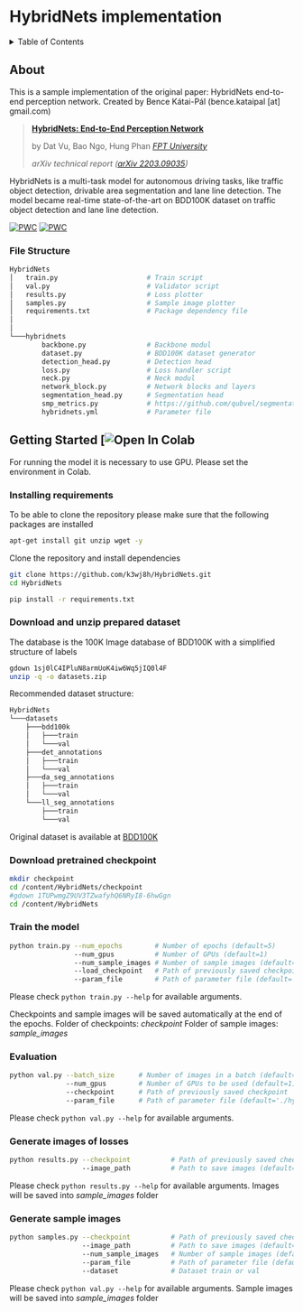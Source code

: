 # HybridNets implementation


<!-- TABLE OF CONTENTS -->
<details>
  <summary>Table of Contents</summary>
  <ol>
    <li>
      <a href="#about">About</a>
      <ul>
        <li><a href="#file-structure">File Structure</a></li>
      </ul>
    </li>
    <li>
      <a href="#getting-started">Getting Started</a>
      <ul>
        <li><a href="#installing-requirements">Installing requirements</a></li>
        <li><a href="#download-and-unzip-prepared-dataset">Download and unzip prepared dataset</a></li>
        <li><a href="#download-pretrained-checkpoint">Download pretrained checkpoint</a></li>
        <li><a href="#download-and-unzip-prepared-dataset">Download and unzip prepared dataset</a></li>
        <li><a href="#train-the-model">Train the model</a></li>
        <li><a href="#evaluation">Evaluation</a></li>
        <li><a href="#generate-images-of-losses">Generate images of losses</a></li>
        <li><a href="#generate-sample-images">Generate sample images</a></li>
      </ul>
    </li>
    <li>
      <a href="#usage">Usage</a>
      <ul>
        <li><a href="#data-preparation">Data Preparation</a></li>
        <li><a href="#training">Training</a></li>
      </ul>
    </li>
    <li><a href="#training-tips">Training Tips</a></li>
    <li><a href="#results">Results</a></li>
    <li><a href="#license">License</a></li>
    <li><a href="#acknowledgements">Acknowledgements</a></li>
    <li><a href="#citation">Citation</a></li>
  </ol>
</details>


## About
This is a sample implementation of the original paper: HybridNets end-to-end perception network.
Created by Bence Kátai-Pál (bence.kataipal [at] gmail.com)

> [**HybridNets: End-to-End Perception Network**](https://arxiv.org/abs/2203.09035)
>
> by Dat Vu, Bao Ngo, Hung Phan [*FPT University*](https://uni.fpt.edu.vn/en-US/Default.aspx)
>
> *arXiv technical report ([arXiv 2203.09035](https://arxiv.org/abs/2203.09035))*

HybridNets is a multi-task model for autonomous driving tasks, like traffic object detection, drivable area segmentation and lane line detection. The model became real-time state-of-the-art on BDD100K dataset on traffic object detection and lane line detection.

[![PWC](https://img.shields.io/endpoint.svg?url=https://paperswithcode.com/badge/hybridnets-end-to-end-perception-network-1/traffic-object-detection-on-bdd100k)](https://paperswithcode.com/sota/traffic-object-detection-on-bdd100k?p=hybridnets-end-to-end-perception-network-1)
[![PWC](https://img.shields.io/endpoint.svg?url=https://paperswithcode.com/badge/hybridnets-end-to-end-perception-network-1/lane-detection-on-bdd100k)](https://paperswithcode.com/sota/lane-detection-on-bdd100k?p=hybridnets-end-to-end-perception-network-1)


### File Structure
```bash
HybridNets
│   train.py                      # Train script
│   val.py                        # Validator script
│   results.py                    # Loss plotter
│   samples.py                    # Sample image plotter
│   requirements.txt              # Package dependency file
│
│
└───hybridnets
        backbone.py            	  # Backbone modul
        dataset.py                # BDD100K dataset generator
        detection_head.py         # Detection head
        loss.py                   # Loss handler script
        neck.py                   # Neck modul
        network_block.py          # Network blocks and layers
        segmentation_head.py      # Segmentation head
        smp_metrics.py            # https://github.com/qubvel/segmentation_models.pytorch/blob/master/segmentation_models_pytorch/metrics/functional.py
        hybridnets.yml            # Parameter file
```

## Getting Started [![Open In Colab](https://colab.research.google.com/drive/1cbj5R19PVsfHvhinLMDolEdmFIJv6i5A)
For running the model it is necessary to use GPU. Please set the environment in Colab.


### Installing requirements
To be able to clone the repository please make sure that the following packages are installed
```bash
apt-get install git unzip wget -y
```


Clone the repository and install dependencies
```bash
git clone https://github.com/k3wj8h/HybridNets.git
cd HybridNets

pip install -r requirements.txt
```


### Download and unzip prepared dataset
The database is the 100K Image database of BDD100K with a simplified structure of labels
```bash
gdown 1sj0lC4IPluN8armUoK4iw6Wq5jIQ0l4F
unzip -q -o datasets.zip
``` 

Recommended dataset structure:
```bash
HybridNets
└───datasets
    ├───bdd100k
    │   ├───train
    │   └───val
    ├───det_annotations
    │   ├───train
    │   └───val
    ├───da_seg_annotations
    │   ├───train
    │   └───val
    └───ll_seg_annotations
        ├───train
        └───val
```

Original dataset is available at [BDD100K](https://bdd-data.berkeley.edu/)



### Download pretrained checkpoint
```bash
mkdir checkpoint
cd /content/HybridNets/checkpoint
#gdown 1TUPwmgZ9UV3TZwafyhQ6NRyI8-6hwGgn
cd /content/HybridNets
```


### Train the model
```bash
python train.py --num_epochs        # Number of epochs (default=5)
                --num_gpus          # Number of GPUs (default=1)
                --num_sample_images # Number of sample images (default=3)
                --load_checkpoint   # Path of previously saved checkpoint, set None to initialize
                --param_file        # Path of parameter file (default='./hybridnets/hybridnets.yml')
```
Please check `python train.py --help` for available arguments.

Checkpoints and sample images will be saved automatically at the end of the epochs.
Folder of checkpoints: *checkpoint*
Folder of sample images: *sample_images*


### Evaluation
```bash
python val.py --batch_size      # Number of images in a batch (default=10)
              --num_gpus        # Number of GPUs to be used (default=1)
              --checkpoint      # Path of previously saved checkpoint
              --param_file      # Path of parameter file (default='./hybridnets/hybridnets.yml')
```
Please check `python val.py --help` for available arguments.


### Generate images of losses
```bash
python results.py --checkpoint          # Path of previously saved checkpoint
                  --image_path          # Path to save images (default='.sample_imgages')
```
Please check `python results.py --help` for available arguments.
Images will be saved into *sample_images* folder


### Generate sample images
```bash
python samples.py --checkpoint          # Path of previously saved checkpoint
                  --image_path          # Path to save images (default='.sample_imgages')
                  --num_sample_images   # Number of sample images (default=1)
                  --param_file          # Path of parameter file (default='./hybridnets/hybridnets.yml')
                  --dataset             # Dataset train or val
```
Please check `python val.py --help` for available arguments.
Sample images will be saved into *sample_images* folder


